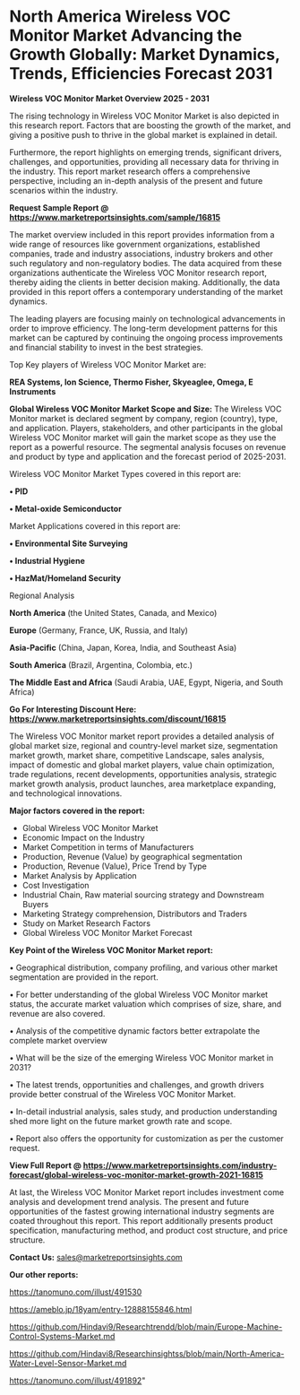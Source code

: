 # North America Wireless VOC Monitor Market Advancing the Growth Globally: Market Dynamics, Trends, Efficiencies Forecast 2031

<Strong> Wireless VOC Monitor Market Overview 2025 - 2031</strong>

The rising technology in Wireless VOC Monitor Market is also depicted in this research report. Factors that are boosting the growth of the market, and giving a positive push to thrive in the global market is explained in detail.

Furthermore, the report highlights on emerging trends, significant drivers, challenges, and opportunities, providing all necessary data for thriving in the industry. This report market research offers a comprehensive perspective, including an in-depth analysis of the present and future scenarios within the industry.

<strong>Request Sample Report @ <a href=https://www.marketreportsinsights.com/sample/16815>https://www.marketreportsinsights.com/sample/16815</a></strong>

The market overview included in this report provides information from a wide range of resources like government organizations, established companies, trade and industry associations, industry brokers and other such regulatory and non-regulatory bodies. The data acquired from these organizations authenticate the Wireless VOC Monitor research report, thereby aiding the clients in better decision making. Additionally, the data provided in this report offers a contemporary understanding of the market dynamics.

The leading players are focusing mainly on technological advancements in order to improve efficiency. The long-term development patterns for this market can be captured by continuing the ongoing process improvements and financial stability to invest in the best strategies.

Top Key players of Wireless VOC Monitor Market are:

<strong>REA Systems, Ion Science, Thermo Fisher, Skyeaglee, Omega, E Instruments</strong>

<strong><b>Global Wireless VOC Monitor Market Scope and Size:</b></strong>
The Wireless VOC Monitor market is declared segment by company, region (country), type, and application. Players, stakeholders, and other participants in the global Wireless VOC Monitor market will gain the market scope as they use the report as a powerful resource. The segmental analysis focuses on revenue and product by type and application and the forecast period of 2025-2031.

Wireless VOC Monitor Market Types covered in this report are:

<strong>• PID

• Metal-oxide Semiconductor</strong>

Market Applications covered in this report are:

<strong>• Environmental Site Surveying

• Industrial Hygiene

• HazMat/Homeland Security</strong> 

Regional Analysis

<strong>North America</strong> (the United States, Canada, and Mexico)

<strong>Europe</strong> (Germany, France, UK, Russia, and Italy)

<strong>Asia-Pacific</strong> (China, Japan, Korea, India, and Southeast Asia)

<strong>South America</strong> (Brazil, Argentina, Colombia, etc.)

<strong>The Middle East and Africa</strong> (Saudi Arabia, UAE, Egypt, Nigeria, and South Africa)

<strong>Go For Interesting Discount Here: <a href=https://www.marketreportsinsights.com/discount/16815>https://www.marketreportsinsights.com/discount/16815</a></strong>

The Wireless VOC Monitor market report provides a detailed analysis of global market size, regional and country-level market size, segmentation market growth, market share, competitive Landscape, sales analysis, impact of domestic and global market players, value chain optimization, trade regulations, recent developments, opportunities analysis, strategic market growth analysis, product launches, area marketplace expanding, and technological innovations.

<strong><b>Major factors covered in the report:</b></strong>
<ul>
  <li>Global Wireless VOC Monitor Market </li>
  <li>Economic Impact on the Industry</li>
  <li>Market Competition in terms of Manufacturers</li>
  <li>Production, Revenue (Value) by geographical segmentation</li>
  <li>Production, Revenue (Value), Price Trend by Type</li>
  <li>Market Analysis by Application</li>
  <li>Cost Investigation</li>
  <li>Industrial Chain, Raw material sourcing strategy and Downstream Buyers</li>
  <li>Marketing Strategy comprehension, Distributors and Traders</li>
  <li>Study on Market Research Factors</li>
  <li>Global Wireless VOC Monitor Market Forecast</li>
</ul>

<strong><b>Key Point of the Wireless VOC Monitor Market report:</b></strong>

• Geographical distribution, company profiling, and various other market segmentation are provided in the report.

• For better understanding of the global Wireless VOC Monitor market status, the accurate market valuation which comprises of size, share, and revenue are also covered.

• Analysis of the competitive dynamic factors better extrapolate the complete market overview

• What will be the size of the emerging Wireless VOC Monitor market in 2031?

• The latest trends, opportunities and challenges, and growth drivers provide better construal of the Wireless VOC Monitor Market.

• In-detail industrial analysis, sales study, and production understanding shed more light on the future market growth rate and scope.

• Report also offers the opportunity for customization as per the customer request.

<strong><b>View Full Report @ <a href=https://www.marketreportsinsights.com/industry-forecast/global-wireless-voc-monitor-market-growth-2021-16815>https://www.marketreportsinsights.com/industry-forecast/global-wireless-voc-monitor-market-growth-2021-16815</a></b></strong>


At last, the Wireless VOC Monitor Market report includes investment come analysis and development trend analysis. The present and future opportunities of the fastest growing international industry segments are coated throughout this report. This report additionally presents product specification, manufacturing method, and product cost structure, and price structure.

<strong>Contact Us:</strong>
sales@marketreportsinsights.com

<strong>Our other reports:</strong>

<a href=https://tanomuno.com/illust/491530>https://tanomuno.com/illust/491530</a>

<a href=https://ameblo.jp/18yam/entry-12888155846.html>https://ameblo.jp/18yam/entry-12888155846.html</a>

<a href=https://github.com/Hindavi9/Researchtrendd/blob/main/Europe-Machine-Control-Systems-Market.md>https://github.com/Hindavi9/Researchtrendd/blob/main/Europe-Machine-Control-Systems-Market.md</a>

<a href=https://github.com/Hindavi8/Researchinsightss/blob/main/North-America-Water-Level-Sensor-Market.md>https://github.com/Hindavi8/Researchinsightss/blob/main/North-America-Water-Level-Sensor-Market.md</a>

<a href=https://tanomuno.com/illust/491892>https://tanomuno.com/illust/491892</a>"
